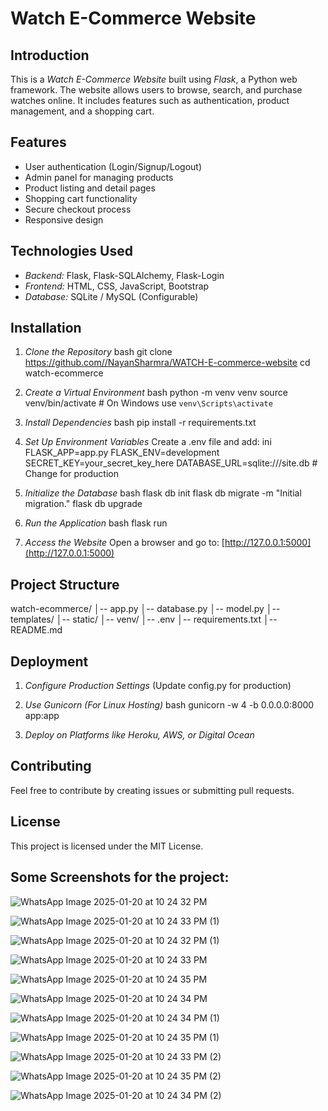 # Watch E-Commerce Website

## Introduction

This is a *Watch E-Commerce Website* built using *Flask*, a Python web framework. The website allows users to browse, search, and purchase watches online. It includes features such as authentication, product management, and a shopping cart.

## Features

- User authentication (Login/Signup/Logout)
- Admin panel for managing products
- Product listing and detail pages
- Shopping cart functionality
- Secure checkout process
- Responsive design

## Technologies Used

- *Backend:* Flask, Flask-SQLAlchemy, Flask-Login
- *Frontend:* HTML, CSS, JavaScript, Bootstrap
- *Database:* SQLite / MySQL (Configurable)

## Installation

1. *Clone the Repository*
bash
 git clone https://github.com//NayanSharmra/WATCH-E-commerce-website
 cd watch-ecommerce


2. *Create a Virtual Environment*
bash
 python -m venv venv
 source venv/bin/activate  # On Windows use `venv\Scripts\activate`


3. *Install Dependencies*
bash
 pip install -r requirements.txt


4. *Set Up Environment Variables*
Create a .env file and add:
ini
 FLASK_APP=app.py
 FLASK_ENV=development
 SECRET_KEY=your_secret_key_here
 DATABASE_URL=sqlite:///site.db  # Change for production


5. *Initialize the Database*
bash
 flask db init
 flask db migrate -m "Initial migration."
 flask db upgrade


6. *Run the Application*
bash
 flask run


7. *Access the Website*
Open a browser and go to: [http://127.0.0.1:5000](http://127.0.0.1:5000)

## Project Structure

watch-ecommerce/
│-- app.py
│-- database.py
│-- model.py
│-- templates/
│-- static/
│-- venv/
│-- .env
│-- requirements.txt
│-- README.md


## Deployment

1. *Configure Production Settings* (Update config.py for production)
2. *Use Gunicorn (For Linux Hosting)*
bash
 gunicorn -w 4 -b 0.0.0.0:8000 app:app

3. *Deploy on Platforms like Heroku, AWS, or Digital Ocean*

## Contributing
Feel free to contribute by creating issues or submitting pull requests.

## License
This project is licensed under the MIT License.

## Some Screenshots for the project:

![WhatsApp Image 2025-01-20 at 10 24 32 PM](https://github.com/user-attachments/assets/114d2f3d-884d-4d4a-8608-4690c0d6b507)


![WhatsApp Image 2025-01-20 at 10 24 33 PM (1)](https://github.com/user-attachments/assets/695fe6df-4857-457a-9185-e36088343f6b)


![WhatsApp Image 2025-01-20 at 10 24 32 PM (1)](https://github.com/user-attachments/assets/bdca6824-68f0-4574-956d-adafb6341b46)


![WhatsApp Image 2025-01-20 at 10 24 33 PM](https://github.com/user-attachments/assets/08019822-a553-42d9-a66a-19f8694870ee)


![WhatsApp Image 2025-01-20 at 10 24 35 PM](https://github.com/user-attachments/assets/0884b2dc-eab7-462f-ab20-4ec23370ff3c)


![WhatsApp Image 2025-01-20 at 10 24 34 PM](https://github.com/user-attachments/assets/6302423f-e4ab-4737-a533-c90f2360f6e5)


![WhatsApp Image 2025-01-20 at 10 24 34 PM (1)](https://github.com/user-attachments/assets/8cb293c6-cc37-44b0-a8df-1afdf3089560)


![WhatsApp Image 2025-01-20 at 10 24 35 PM (1)](https://github.com/user-attachments/assets/e43dd11f-3162-4d98-90ae-a93cfb32d2a2)


![WhatsApp Image 2025-01-20 at 10 24 33 PM (2)](https://github.com/user-attachments/assets/eca411b9-3673-4fe3-8c3c-21a9fafe096e)


![WhatsApp Image 2025-01-20 at 10 24 35 PM (2)](https://github.com/user-attachments/assets/f42f69da-b05f-4f8f-addc-946f189e15fd)


![WhatsApp Image 2025-01-20 at 10 24 34 PM (2)](https://github.com/user-attachments/assets/6a8bed75-e8f0-4234-8a22-d63d91b4b635)

